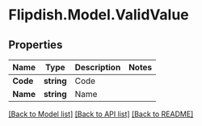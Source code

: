 # Flipdish.Model.ValidValue
## Properties

Name | Type | Description | Notes
------------ | ------------- | ------------- | -------------
**Code** | **string** | Code | 
**Name** | **string** | Name | 

[[Back to Model list]](../README.md#documentation-for-models) [[Back to API list]](../README.md#documentation-for-api-endpoints) [[Back to README]](../README.md)

